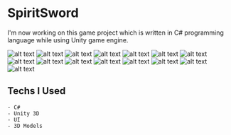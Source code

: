 # SpiritSword

I'm now working on this game project which is written in C# programming language while using Unity game engine.

![alt text](https://www.winniesoft.com/assets/img/spiritSword/spirit1.PNG)
![alt text](https://www.winniesoft.com/assets/img/spiritSword/spirit2.PNG)
![alt text](https://www.winniesoft.com/assets/img/spiritSword/spirit3.PNG)
![alt text](https://www.winniesoft.com/assets/img/spiritSword/spirit4.PNG)
![alt text](https://www.winniesoft.com/assets/img/spiritSword/spirit5.PNG)
![alt text](https://www.winniesoft.com/assets/img/spiritSword/spirit6.PNG)
![alt text](https://www.winniesoft.com/assets/img/spiritSword/spirit7.PNG)
![alt text](https://www.winniesoft.com/assets/img/spiritSword/spirit8.PNG)
![alt text](https://www.winniesoft.com/assets/img/spiritSword/spirit9.PNG)
![alt text](https://www.winniesoft.com/assets/img/spiritSword/spirit10.PNG)
![alt text](https://www.winniesoft.com/assets/img/spiritSword/spirit11.PNG)
![alt text](https://www.winniesoft.com/assets/img/spiritSword/spirit12.PNG)
![alt text](https://www.winniesoft.com/assets/img/spiritSword/spirit13.PNG)
![alt text](https://www.winniesoft.com/assets/img/spiritSword/spirit14.PNG)
![alt text](https://www.winniesoft.com/assets/img/spiritSword/spirit15.PNG)


## Techs I Used

    - C#
    - Unity 3D
    - UI
    - 3D Models
